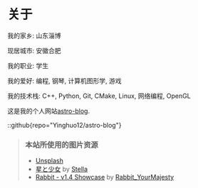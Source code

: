 # 关于

我的家乡: 山东淄博

现居城市: 安徽合肥

我的职业: 学生

我的爱好: 编程, 钢琴, 计算机图形学, 游戏

我的技术栈: C++, Python, Git, CMake, Linux, 网络编程, OpenGL

这是我的个人网站[astro-blog](https://github.com/Yinghuo12/astro-blog).


::github{repo="Yinghuo12/astro-blog"}

> ### 本站所使用的图片资源
> - [Unsplash](https://unsplash.com/)
> - [星と少女](https://www.pixiv.net/artworks/108916539) by [Stella](https://www.pixiv.net/users/93273965)
> - [Rabbit - v1.4 Showcase](https://civitai.com/posts/586908) by [Rabbit_YourMajesty](https://civitai.com/user/Rabbit_YourMajesty)